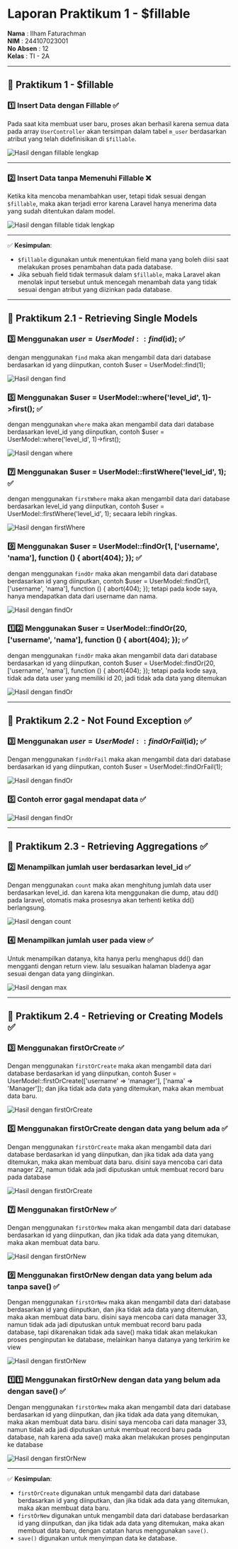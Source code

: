 # Laporan Praktikum 1 - $fillable

**Nama**  : Ilham Faturachman  
**NIM**   : 244107023001  
**No Absen** : 12  
**Kelas** : TI - 2A  

---

## 📌 Praktikum 1 - $fillable  

### 1️⃣ Insert Data dengan Fillable ✅  
Pada saat kita membuat user baru, proses akan berhasil karena semua data pada array `UserController` akan tersimpan dalam tabel `m_user` berdasarkan atribut yang telah didefinisikan di `$fillable`.  

![Hasil dengan fillable lengkap](Screenshot%20Laporan/Praktikum%201/Praktikum%201%20-%201.png)

---

### 2️⃣ Insert Data tanpa Memenuhi Fillable ❌  
Ketika kita mencoba menambahkan user, tetapi tidak sesuai dengan `$fillable`, maka akan terjadi error karena Laravel hanya menerima data yang sudah ditentukan dalam model.  

![Hasil dengan fillable tidak lengkap](Screenshot%20Laporan/Praktikum%201/Praktikum%201%20-%202.png)

---

✅ **Kesimpulan**:  
- `$fillable` digunakan untuk menentukan field mana yang boleh diisi saat melakukan proses penambahan data pada database.  
- Jika sebuah field tidak termasuk dalam `$fillable`, maka Laravel akan menolak input tersebut untuk mencegah menambah data yang tidak sesuai dengan atribut yang diizinkan pada database.  

---

## 📌 Praktikum 2.1 - Retrieving Single Models

### 3️⃣ Menggunakan $user = UserModel::find($id); ✅
dengan menggunakan `find` maka akan mengambil data dari database berdasarkan id yang diinputkan, contoh $user = UserModel::find(1);

![Hasil dengan find](Screenshot%20Laporan/Praktikum%202/Menggunakan%20Find.png)

### 5️⃣ Menggunakan $user = UserModel::where('level_id', 1)->first(); ✅
dengan menggunakan `where` maka akan mengambil data dari database berdasarkan level_id yang diinputkan, contoh $user = UserModel::where('level_id', 1)->first();

![Hasil dengan where](Screenshot%20Laporan/Praktikum%202/no-5.png)

### 7️⃣ Menggunakan $user = UserModel::firstWhere('level_id', 1); ✅
dengan menggunakan `firstWhere` maka akan mengambil data dari database berdasarkan level_id yang diinputkan, contoh $user = UserModel::firstWhere('level_id', 1); secaara lebih ringkas.

![Hasil dengan firstWhere](Screenshot%20Laporan/Praktikum%202/no-7.png)

### 9️⃣ Menggunakan $user = UserModel::findOr(1, ['username', 'nama'], function () { abort(404); }); ✅
dengan menggunakan `findOr` maka akan mengambil data dari database berdasarkan id yang diinputkan, contoh $user = UserModel::findOr(1, ['username', 'nama'], function () { abort(404); }); tetapi pada kode saya, hanya mendapatkan data dari username dan nama.

![Hasil dengan findOr](Screenshot%20Laporan/Praktikum%202/no-9.png)

### 1️⃣2️⃣ Menggunakan $user = UserModel::findOr(20, ['username', 'nama'], function () { abort(404); }); ✅
dengan menggunakan `findOr` maka akan mengambil data dari database berdasarkan id yang diinputkan, contoh $user = UserModel::findOr(20, ['username', 'nama'], function () { abort(404); }); tetapi pada kode saya, tidak ada data user yang memiliki id 20, jadi tidak ada data yang ditemukan

![Hasil dengan findOr](Screenshot%20Laporan/Praktikum%202/no-12.png)

---

## 📌 Praktikum 2.2 - Not Found Exception ✅

### 3️⃣ Menggunakan $user = UserModel::findOrFail($id); ✅
Dengan menggunakan `findOrFail` maka akan mengambil data dari database berdasarkan id yang diinputkan, contoh $user = UserModel::findOrFail(1);

![Hasil dengan findOr](Screenshot%20Laporan/Praktikum%202/2-2/2.png)

### 5️⃣ Contoh error gagal mendapat data ✅

![Hasil dengan findOr](Screenshot%20Laporan/Praktikum%202/2-2/5.png)

---

## 📌 Praktikum 2.3 - Retrieving Aggregations ✅

### 2️⃣ Menampilkan jumlah user berdasarkan level_id ✅
Dengan menggunakan `count` maka akan menghitung jumlah data user berdasarkan level_id. dan karena kita menggunakan die dump, atau dd() pada laravel, otomatis maka prosesnya akan terhenti ketika dd() berlangsung.

![Hasil dengan count](Screenshot%20Laporan/Praktikum%202/2-3/2.png)

### 4️⃣ Menampilkan jumlah user pada view ✅
Untuk menampilkan datanya, kita hanya perlu menghapus dd() dan mengganti dengan return view. lalu sesuaikan halaman bladenya agar sesuai dengan data yang diinginkan.

![Hasil dengan max](Screenshot%20Laporan/Praktikum%202/2-3/4.png)

---

## 📌 Praktikum 2.4 - Retrieving or Creating Models ✅

### 3️⃣ Menggunakan firstOrCreate ✅
Dengan menggunakan `firstOrCreate` maka akan mengambil data dari database berdasarkan id yang diinputkan, contoh $user = UserModel::firstOrCreate(['username' => 'manager'], ['nama' => 'Manager']); dan jika tidak ada data yang ditemukan, maka akan membuat data baru.

![Hasil dengan firstOrCreate](Screenshot%20Laporan/Praktikum%202/2-4/3.png)

### 5️⃣ Menggunakan firstOrCreate dengan data yang belum ada ✅
Dengan menggunakan `firstOrCreate` maka akan mengambil data dari database berdasarkan id yang diinputkan, dan jika tidak ada data yang ditemukan, maka akan membuat data baru. disini saya mencoba cari data manager 22, namun tidak ada jadi diputuskan untuk membuat record baru pada database

![Hasil dengan firstOrCreate](Screenshot%20Laporan/Praktikum%202/2-4/5.png)

### 7️⃣ Menggunakan firstOrNew ✅
Dengan menggunakan `firstOrNew` maka akan mengambil data dari database berdasarkan id yang diinputkan, dan jika tidak ada data yang ditemukan, maka akan membuat data baru.

![Hasil dengan firstOrNew](Screenshot%20Laporan/Praktikum%202/2-4/7.png)

### 9️⃣ Menggunakan firstOrNew dengan data yang belum ada tanpa save() ✅
Dengan menggunakan `firstOrNew` maka akan mengambil data dari database berdasarkan id yang diinputkan, dan jika tidak ada data yang ditemukan, maka akan membuat data baru. disini saya mencoba cari data manager 33, namun tidak ada jadi diputuskan untuk membuat record baru pada database, tapi dikarenakan tidak ada save() maka tidak akan melakukan proses penginputan ke database, melainkan hanya datanya yang terkirim ke view

![Hasil dengan firstOrNew](Screenshot%20Laporan/Praktikum%202/2-4/9.png)

### 1️⃣1️⃣ Menggunakan firstOrNew dengan data yang belum ada dengan save() ✅
Dengan menggunakan `firstOrNew` maka akan mengambil data dari database berdasarkan id yang diinputkan, dan jika tidak ada data yang ditemukan, maka akan membuat data baru. disini saya mencoba cari data manager 33, namun tidak ada jadi diputuskan untuk membuat record baru pada database, nah karena ada save() maka akan melakukan proses penginputan ke database

![Hasil dengan firstOrNew](Screenshot%20Laporan/Praktikum%202/2-4/11.png)

---

✅ **Kesimpulan**:  
- `firstOrCreate` digunakan untuk mengambil data dari database berdasarkan id yang diinputkan, dan jika tidak ada data yang ditemukan, maka akan membuat data baru.  
- `firstOrNew` digunakan untuk mengambil data dari database berdasarkan id yang diinputkan, dan jika tidak ada data yang ditemukan, maka akan membuat data baru, dengan catatan harus menggunakan `save()`.  
- `save()` digunakan untuk menyimpan data ke database.













